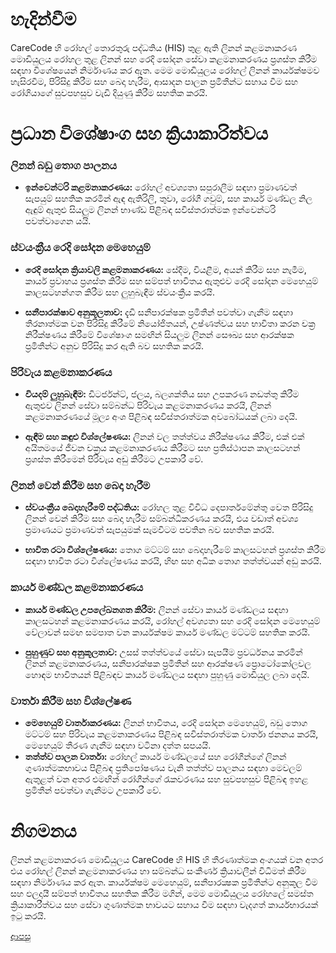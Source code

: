 # හැදින්වීම
CareCode හි රෝහල් තොරතුරු පද්ධතිය (HIS) තුළ ඇති ලිනන් කළමනාකරණ මොඩියුලය රෝහල තුළ ලිනන් සහ රෙදි සෝදන සේවා කළමනාකරණය ප්‍රශස්ත කිරීම සඳහා විශේෂයෙන් නිර්මාණය කර ඇත. මෙම මොඩියුලය රෝහල් ලිනන් කාර්යක්ෂමව හැසිරවීම, පිරිසිදු කිරීම සහ බෙදා හැරීම, ආසාදන පාලන ප්‍රමිතීන්ට සහාය වීම සහ රෝගියාගේ සුවපහසුව වැඩි දියුණු කිරීම සහතික කරයි.

# ප්‍රධාන විශේෂාංග සහ ක්‍රියාකාරිත්වය
### ලිනන් බඩු තොග පාලනය
* **ඉන්වෙන්ටරි කළමනාකරණය:** රෝහල් අවශ්‍යතා සපුරාලීම සඳහා ප්‍රමාණවත් සැපයුම් සහතික කරමින් ඇඳ ඇතිරිලි, තුවා, රෝගී ගවුම්, සහ කාර්ය මණ්ඩල නිල ඇඳුම් ඇතුළු සියලුම ලිනන් භාණ්ඩ පිළිබඳ සවිස්තරාත්මක ඉන්වෙන්ටරි පවත්වාගෙන යයි.

### ස්වයංක්‍රීය රෙදි සෝදන මෙහෙයුම්
* **රෙදි සෝදන ක්‍රියාවලි කළමනාකරණය:** සේදීම, වියළීම, අයන් කිරීම සහ නැමීම, කාර්ය ප්‍රවාහය ප්‍රශස්ත කිරීම සහ සම්පත් භාවිතය ඇතුළුව රෙදි සෝදන මෙහෙයුම් කාලසටහන්ගත කිරීම සහ ලුහුබැඳීම ස්වයංක්‍රීය කරයි.

* **සනීපාරක්ෂාව අනුකූලතාව:** දැඩි සනීපාරක්ෂක ප්‍රමිතීන් පවත්වා ගැනීම සඳහා තීරනාත්මක වන පිරිසිදු කිරීමේ නියෝජිතයන්, උෂ්ණත්වය සහ භාවිතා කරන චක්‍ර නිරීක්ෂණය කිරීමේ විශේෂාංග සමඟින් සියලුම ලිනන් සෞඛ්‍ය සහ ආරක්ෂක ප්‍රමිතීන්ට අනුව පිරිසිදු කර ඇති බව සහතික කරයි.

### පිරිවැය කළමනාකරණය
* **වියදම් ලුහුබැඳීම:** ඩිටර්ජන්ට්, ජලය, බලශක්තිය සහ උපකරණ නඩත්තු කිරීම ඇතුළුව ලිනන් සේවා සම්බන්ධ පිරිවැය කළමනාකරණය කරයි, ලිනන් කළමනාකරණයේ මූල්‍ය අංශ පිළිබඳ සවිස්තරාත්මක අවබෝධයක් ලබා දෙයි.

* **ඇඳීම සහ කඳුළු විශ්ලේෂණය:** ලිනන් වල තත්ත්වය නිරීක්ෂණය කිරීම, එක් එක් අයිතමයේ ජීවන චක්‍රය කළමනාකරණය කිරීමට සහ ප්‍රතිස්ථාපන කාලසටහන් ප්‍රශස්ත කිරීමෙන් පිරිවැය අඩු කිරීමට උපකාරී වේ.

### ලිනන් වෙන් කිරීම සහ බෙදා හැරීම
* **ස්වයංක්‍රීය බෙදාහැරීමේ පද්ධතිය:** රෝහල තුළ විවිධ දෙපාර්තමේන්තු වෙත පිරිසිදු ලිනන් වෙන් කිරීම සහ බෙදා හැරීම සම්බන්ධීකරණය කරයි, එය වඩාත් අවශ්‍ය ප්‍රමාණයට ප්‍රමාණවත් සැපයුමක් සැමවිටම පවතින බව සහතික කරයි.

* **භාවිත රටා විශ්ලේෂණය:** තොග මට්ටම් සහ බෙදාහැරීමේ කාලසටහන් ප්‍රශස්ත කිරීම සඳහා භාවිත රටා විශ්ලේෂණය කරයි, හිඟ සහ අධික තොග තත්ත්වයන් අඩු කරයි.

### කාර්ය මණ්ඩල කළමනාකරණය
* **කාර්ය මණ්ඩල උපලේඛනගත කිරීම:** ලිනන් සේවා කාර්ය මණ්ඩලය සඳහා කාලසටහන් කළමනාකරණය කරයි, රෝහල් අවශ්‍යතා සහ රෙදි සෝදන මෙහෙයුම් වේලාවන් සමඟ සමපාත වන කාර්යක්ෂම කාර්ය මණ්ඩල මට්ටම් සහතික කරයි.

* **පුහුණුව සහ අනුකූලතාව:** උසස් තත්ත්වයේ සේවා සැපයීම ප්‍රවර්ධනය කරමින් ලිනන් කළමනාකරණය, සනීපාරක්ෂක ප්‍රමිතීන් සහ ආරක්ෂණ ප්‍රොටෝකෝලවල හොඳම භාවිතයන් පිළිබඳව කාර්ය මණ්ඩලය සඳහා පුහුණු මොඩියුල ලබා දෙයි.

### වාර්තා කිරීම සහ විශ්ලේෂණ
* **මෙහෙයුම් වාර්තාකරණය:** ලිනන් භාවිතය, රෙදි සෝදන මෙහෙයුම්, බඩු තොග මට්ටම් සහ පිරිවැය කළමනාකරණය පිළිබඳ සවිස්තරාත්මක වාර්තා ජනනය කරයි, මෙහෙයුම් තීරණ ගැනීම සඳහා වටිනා දත්ත සපයයි.
* **තත්ත්ව පාලන වාර්තා:** රෝහල් කාර්ය මණ්ඩලයේ සහ රෝගීන්ගේ ලිනන් ගුණාත්මකභාවය පිළිබඳ ප්‍රතිපෝෂණය වැනි තත්ත්ව පාලනය සඳහා මෙවලම් ඇතුළත් වන අතර එමඟින් රෝගීන්ගේ රැකවරණය සහ සුවපහසුව පිළිබඳ ඉහළ ප්‍රමිතීන් පවත්වා ගැනීමට උපකාරී වේ.

# නිගමනය
ලිනන් කළමනාකරණ මොඩියුලය CareCode හි HIS හි තීරණාත්මක අංගයක් වන අතර එය රෝහල් ලිනන් කළමනාකරණය හා සම්බන්ධ සංකීර්ණ ක්‍රියාවලීන් විධිමත් කිරීම සඳහා නිර්මාණය කර ඇත. කාර්යක්ෂම මෙහෙයුම්, සනීපාරක්‍ෂක ප්‍රමිතීන්ට අනුකූල වීම සහ ඵලදායී සම්පත් භාවිතය සහතික කිරීම මගින්, මෙම මොඩියුලය රෝහලේ සමස්ත ක්‍රියාකාරීත්වය සහ සේවා ගුණාත්මක භාවයට සහාය වීම සඳහා වැදගත් කාර්යභාරයක් ඉටු කරයි.

[ආපසු](https://github.com/hmislk/hmis/wiki/%E0%B6%B4%E0%B6%BB%E0%B7%92%E0%B7%81%E0%B7%93%E0%B6%BD%E0%B6%9A-%E0%B6%85%E0%B6%AD%E0%B7%8A%E0%B6%B4%E0%B7%9C%E0%B6%AD)
